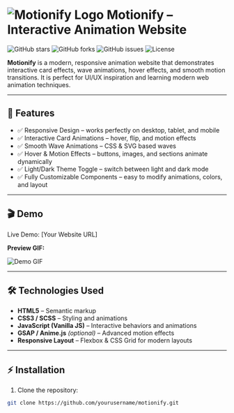 # ![Motionify Logo](assets/logo.png) Motionify – Interactive Animation Website

![GitHub stars](https://img.shields.io/github/stars/yourusername/motionify?style=social)
![GitHub forks](https://img.shields.io/github/forks/yourusername/motionify?style=social)
![GitHub issues](https://img.shields.io/github/issues/yourusername/motionify)
![License](https://img.shields.io/github/license/yourusername/motionify)

**Motionify** is a modern, responsive animation website that demonstrates interactive card effects, wave animations, hover effects, and smooth motion transitions. It is perfect for UI/UX inspiration and learning modern web animation techniques.

---

## 🌟 Features

- ✅ Responsive Design – works perfectly on desktop, tablet, and mobile
- ✅ Interactive Card Animations – hover, flip, and motion effects
- ✅ Smooth Wave Animations – CSS & SVG based waves
- ✅ Hover & Motion Effects – buttons, images, and sections animate dynamically
- ✅ Light/Dark Theme Toggle – switch between light and dark mode
- ✅ Fully Customizable Components – easy to modify animations, colors, and layout

---

## 🎬 Demo

Live Demo: [Your Website URL]

**Preview GIF:**

![Demo GIF](assets/demo.gif)

---

## 🛠 Technologies Used

- **HTML5** – Semantic markup
- **CSS3 / SCSS** – Styling and animations
- **JavaScript (Vanilla JS)** – Interactive behaviors and animations
- **GSAP / Anime.js** *(optional)* – Advanced motion effects
- **Responsive Layout** – Flexbox & CSS Grid for modern layouts

---

## ⚡ Installation

1. Clone the repository:

```bash
git clone https://github.com/yourusername/motionify.git
